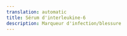 ```yaml
---
translation: automatic
title: Sérum d'interleukine-6
description: Marqueur d'infection/blessure
---
```

